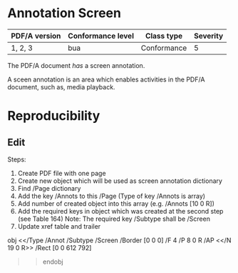 # Annotation Screen

| PDF/A version | Conformance level | Class type  | Severity |
| ------------- | ----------------- | ----------  | -------- |
| 1, 2, 3       | bua               | Conformance | 5        |

The PDF/A document _has_ a screen annotation.

A sceen annotation is an area which enables activities in the PDF/A document, such as, media playback.

# Reproducibility
## Edit

Steps:
1. Create PDF file with one page
2. Create new object which will be used as screen annotation dictionary
3. Find /Page dictionary
4. Add the key /Annots to this /Page (Type of key /Annots is array)
5. Add number of created object into this array (e.g. /Annots [10 0 R])
6. Add the required keys in object which was created at the second step (see Table 164)
Note: The required key /Subtype shall be /Screen
7. Update xref table and trailer

obj <</Type /Annot
  /Subtype /Screen
  /Border [0 0 0]
  /F 4
  /P 8 0 R
  /AP <</N 19 0 R>>
  /Rect [0 0 612 792]
>> endobj

